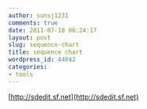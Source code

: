 ```yaml
---
author: sunsj1231
comments: true
date: 2011-07-18 06:24:17
layout: post
slug: sequence-chart
title: sequence chart
wordpress_id: 44042
categories:
- tools
---
```


[http://sdedit.sf.net](http://sdedit.sf.net)
